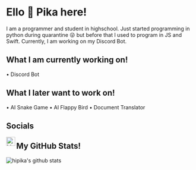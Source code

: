 # Ello 👋 Pika here!

I am a programmer and student in highschool. Just started programming in python during quarantine 😜  but before that I used to program in JS and Swift. Currently, I am working on my Discord Bot.

## What I am currently working on!
   • Discord Bot
    
## What I later want to work on!
   • AI Snake Game
   • AI Flappy Bird
   • Document Translator
   
   
## Socials
[<img align="left" alt="hi pika31621 | discord" width="24px" src="https://cdn.jsdelivr.net/npm/simple-icons@v3/icons/discord.svg">](https://discord.com/users/521872289231273994)

## My GitHub Stats!
![hipika's github stats](https://github-readme-stats.vercel.app/api?username=hipika&show_icons=true&theme=radical)
